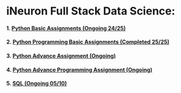 # iNeuron Full Stack Data Science:
#### 1. [Python Basic Assignments (Ongoing 24/25)](https://github.com/amanovishnu/iNeuron-Assignments/tree/main/Python%20Basic%20Assignment)
#### 2. [Python Programming Basic Assignments (Completed 25/25)](https://github.com/amanovishnu/iNeuron-Assignments/tree/main/Python%20Programming%20Basic%20Assignment)
#### 3. [Python Advance Assignment (Ongoing)](https://github.com/amanovishnu/iNeuron-Assignments/tree/main/Python%20Advance%20Assignment)
#### 4. [Python Advance Programming Assignment (Ongoing)](https://github.com/amanovishnu/iNeuron-Assignments/tree/main/Python%20Advance%20Programming%20Assignment)
#### 5. [SQL (Ongoing 05/10)](https://github.com/amanovishnu/iNeuron-Assignments/tree/main/SQL)












